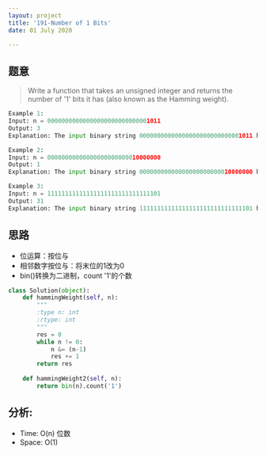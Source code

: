 ```yaml
---
layout: project
title: '191-Number of 1 Bits'
date: 01 July 2020

---
```

## 题意
> Write a function that takes an unsigned integer and returns the number of '1' bits it has (also known as the Hamming weight).

~~~python
Example 1:
Input: n = 00000000000000000000000000001011
Output: 3
Explanation: The input binary string 00000000000000000000000000001011 has a total of three '1' bits.

Example 2:
Input: n = 00000000000000000000000010000000
Output: 1
Explanation: The input binary string 00000000000000000000000010000000 has a total of one '1' bit.

Example 3:
Input: n = 11111111111111111111111111111101
Output: 31
Explanation: The input binary string 11111111111111111111111111111101 has a total of thirty one '1' bits.
~~~

## 思路
- 位运算：按位与
- 相邻数字按位与：将末位的1改为0
- bin()转换为二进制，count '1'的个数

~~~python
class Solution(object):
    def hammingWeight(self, n):
        """
        :type n: int
        :rtype: int
        """
        res = 0
        while n != 0:
            n &= (n-1)
            res += 1
        return res
        
    def hammingWeight2(self, n):
        return bin(n).count('1')
~~~

## 分析:
- Time: O(n) 位数
- Space: O(1) 
